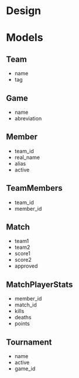 Design
======

Models
======

Team
----

* name
* tag

Game
----

* name
* abreviation

Member
------

* team_id
* real_name
* alias
* active

TeamMembers
-----------

* team_id
* member_id

Match
-----

* team1
* team2
* score1
* score2
* approved

MatchPlayerStats
----------------

* member_id
* match_id
* kills
* deaths
* points

Tournament
----------

* name
* active
* game_id
